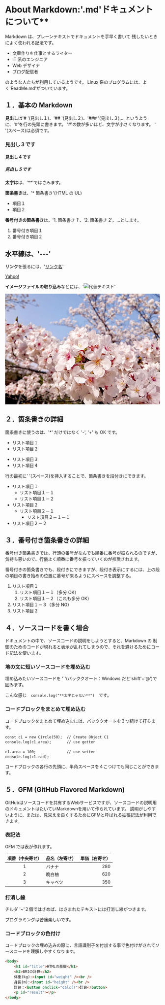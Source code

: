 # **About Markdown:'**.md'ドキュメントについて\*\*

Markdown は、プレーンテキストでドキュメントを手早く書いて
残したいときによく使われる記法です。

- 文章作りを仕事とするライター
- IT 系のエンジニア
- Web デザイナ
- ブログ配信者

のような人たちが利用しているようです。
Linux 系のプログラムには、よく'ReadMe.md'がついています。

## １．基本の Markdown

**見出し**は'# '(見出し１)、'## '(見出し２)、'### '(見出し３),...
というように、'#'を行の先頭に書きます。
'#'の数が多いほど、文字が小さくなります。 ' '(スペース)は必須です。

### 見出し３です

#### 見出し４です

##### 見出し５です

**太字は**は、'\*\*'ではさみます。

**箇条書き**は、'\* 箇条書き'(HTML の UL)

- 項目１
- 項目２

**番号付きの箇条書き**は、'1. 箇条書き 1'、'2. 箇条書き 2'、...とします。

1. 番号付き項目１
2. 番号付き項目２

## **水平線**は、'---'

**リンク**を張るには、'[リンク名](リンク先)'

[Yahoo!](https://www.yahoo.co.jp)

**イメージファイルの取り込み**などには、'![代替テキスト](ファイル名)'

![桜だよ](images/sakura.jpg)

## ２．箇条書きの詳細

箇条書きに使うのは、'\*' だけではなく '-', '+' も OK です。

- リスト項目１
- リスト項目２

* リスト項目３
* リスト項目４

行の最初に' '(スペース)を挿入することで、箇条書きを段付きにできます。

- リスト項目１
  - リスト項目１－１
  - リスト項目１－２
- リスト項目２
  - リスト項目２－１
    - リスト項目２－１－１
- リスト項目２－２

## ３．番号付き箇条書きの詳細

番号付き箇条書きでは、行頭の番号がなんでも順番に番号が振られるのですが、気持ち悪いので、行儀よく順番に番号を振っていくのが推奨されます。

番号付きの箇条書きでも、段付きにできますが、段付き表示にするには、上の段の項目の書き始めの位置に番号が来るようにスペースを調整する。

1. リスト項目１
   1. リスト項目１－１（多分 OK）
   2. リスト項目１－２（これも多分 OK）
2. リスト項目１－３（多分 NG）
3. リスト項目２

## ４．ソースコードを書く場合

ドキュメントの中で、ソースコードの説明をしようとすると、Markdown の
制御のためのコードが現れると表示が乱れてしまうので、それを避けるためにコード記法を使います。

### 地の文に短いソースコードを埋め込む

埋め込みたいソースコードを '`'(バッククオート：Windows だと'shift'+'@')で囲みます。

こんな感じ　`console.log("**太字じゃない**")`　です。

### コードブロックをまとめて埋め込む

コードブロックをまとめて埋め込むには、バッククオートを３つ続けて打ちます。

```
const c1 = new Circle(50);  // Create Object C1
console.log(c1.area);       // use getter

c1.area = 100;              // use setter
console.log(c1.rad);
```

コードブロックの各行の先頭に、半角スペースを４こつけても同じことができます。

## ５．GFM (GitHub Flavored Markdown)

GitHubはソースコードを共有するWebサービスですが、ソースコードの説明用のドキュメントはたいていMarkdownを用いて作られています。
説明がしやすいように、または、見栄えを良くするためにGFMと呼ばれる拡張記法が利用できます。

### 表記法

GFM では表が作れます。

|項番（中央寄せ）|品名（左寄せ）|単価（右寄せ）|
|:-------:|------|------:|
| 1 | バナナ | 280 |
| 2 | 晩白柚 | 620 |
| 3 | キャベツ | 350 |

### 打消し線

チルダ '~'２個ではさめば、はさまれたテキストには打消し線がつきます。

プログラミングは~~苦痛~~楽しいです。

### コードブロックの色付け

コードブロックの埋め込みの際に、言語識別子を付加する事で色付けがされてソースコードを理解しやすくなります。

```html
<body>
    <h1 id="title">HTMLの基礎</h1>
    <h2>BMIの計算</h2>
    体重(kg):<input id="weight" /><br />
    身長(m):<input id="height" /><br />
    計算：<button onclick="calc()">計算</button>
    <p id="result"></p>
</body>
```

